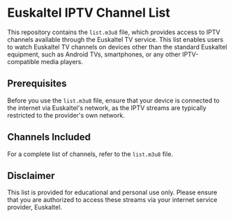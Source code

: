 # Euskaltel IPTV Channel List

This repository contains the `list.m3u8` file, which provides access to IPTV channels available through the Euskaltel TV service. This list enables users to watch Euskaltel TV channels on devices other than the standard Euskaltel equipment, such as Android TVs, smartphones, or any other IPTV-compatible media players.

## Prerequisites

Before you use the `list.m3u8` file, ensure that your device is connected to the internet via Euskaltel's network, as the IPTV streams are typically restricted to the provider's own network.

## Channels Included

For a complete list of channels, refer to the `list.m3u8` file.

## Disclaimer

This list is provided for educational and personal use only. Please ensure that you are authorized to access these streams via your internet service provider, Euskaltel.

